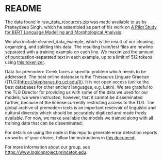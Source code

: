 # README

The data found in raw_data_resources.zip was made available to us by Pranaydeep Singh, which he assembled as part of his work on [A Pilot Study for BERT Language Modelling and Morphological Analysis](https://aclanthology.org/2021.latechclfl-1.15.pdf). 

We also include cleaned_data_example, which is the result of our cleaning, organizing, and splitting this data. The resulting train/test files are newline separated with a training example on each line. We maximized the amount of punctuation-separated text in each example, up to a limit of 512 tokens using [this tokenizer](https://huggingface.co/cabrooks/LOGION-base). 

Data for premodern Greek faces a specific problem which needs to be addressed. The best online database is the Thesaurus Linguae Graecae \((TLG)[https://stephanus.tlg.uci.edu/]\). It is not open access (unlike the best databases for other ancient languages, e.g. Latin). We are grateful to the TLG Director for providing us with some of the data we used for our models; we were instructed, however, that it cannot be disseminated further, because of the license currently restricting access to the TLG. The global archive of premodern texts is an important reservoir of linguistic and cultural diversity which should be accurately digitized and made freely available. For now, we make available the models we trained along with all training data that can be disseminated;

For details on using the code in this repo to generate error detection reports on works of your choice, follow the instructions in [this document](https://docs.google.com/document/d/1CEVQ_oLJX4Cwy9zUQM9CVorauXeQHe8R41pMjQrc4vs/edit?usp=sharing).

For more information about our group, see https://www.logionproject.princeton.edu. 
